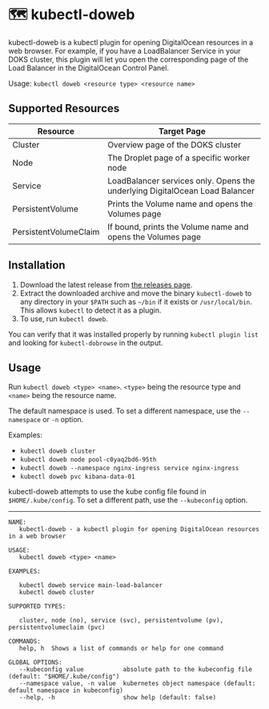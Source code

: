 # 🗺 kubectl-doweb

kubectl-doweb is a kubectl plugin for opening DigitalOcean resources in a web browser. For example, if you have a LoadBalancer Service in your DOKS cluster, this plugin will let you open the corresponding page of the Load Balancer in the DigitalOcean Control Panel.

Usage: `kubectl doweb <resource type> <resource name>`

## Supported Resources

| Resource              | Target Page                                                  |
| --------------------- | ------------------------------------------------------------ |
| Cluster               | Overview page of the DOKS cluster                            |
| Node                  | The Droplet page of a specific worker node                   |
| Service               | LoadBalancer services only. Opens the underlying DigitalOcean Load Balancer |
| PersistentVolume      | Prints the Volume name and opens the Volumes page            |
| PersistentVolumeClaim | If bound, prints the Volume name and opens the Volumes page  |

## Installation

1. Download the latest release from [the releases page](https://github.com/kamaln7/kubectl-dobrowse/releases).
2. Extract the downloaded archive and move the binary `kubectl-doweb` to any directory in your `$PATH` such as `~/bin` if it exists or `/usr/local/bin`. This allows `kubectl` to detect it as a plugin.
3. To use, run `kubectl doweb`.

You can verify that it was installed properly by running `kubectl plugin list` and looking for `kubectl-dobrowse` in the output.

## Usage

Run `kubectl doweb <type> <name>`. `<type>` being the resource type and `<name>` being the resource name.

The default namespace is used. To set a different namespace, use the `--namespace` or `-n` option.

Examples:

* `kubectl doweb cluster`
* `kubectl doweb node pool-c0yaq2bd6-95th`
* `kubectl doweb --namespace nginx-ingress service nginx-ingress`
* `kubectl doweb pvc kibana-data-01`

kubectl-doweb attempts to use the kube config file found in `$HOME/.kube/config`. To set a different path, use the `--kubeconfig` option.

---

```
NAME:
   kubectl-doweb - a kubectl plugin for opening DigitalOcean resources in a web browser

USAGE:
   kubectl doweb <type> <name>

EXAMPLES:

   kubectl doweb service main-load-balancer
   kubectl doweb cluster

SUPPORTED TYPES:

   cluster, node (no), service (svc), persistentvolume (pv), persistentvolumeclaim (pvc)

COMMANDS:
   help, h  Shows a list of commands or help for one command

GLOBAL OPTIONS:
   --kubeconfig value           absolute path to the kubeconfig file (default: "$HOME/.kube/config")
   --namespace value, -n value  kubernetes object namespace (default: default namespace in kubeconfig)
   --help, -h                   show help (default: false)
```